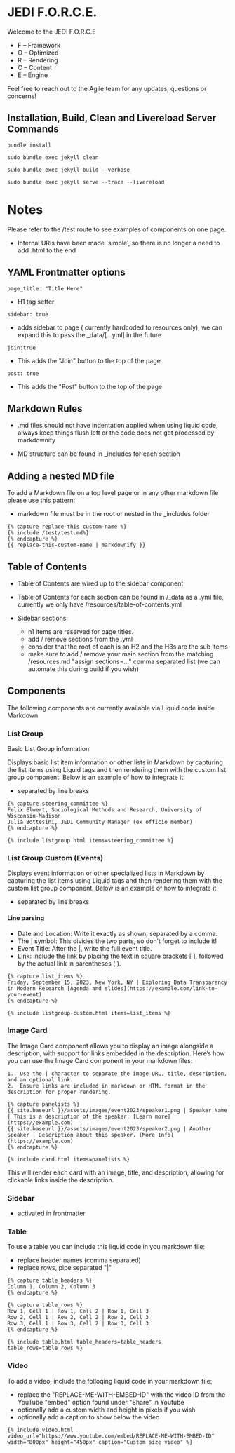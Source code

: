 # JEDI F.O.R.C.E.

Welcome to the JEDI F.O.R.C.E 

- F – Framework
- O – Optimized
- R – Rendering
- C – Content
- E – Engine

Feel free to reach out to the Agile team for any updates, questions or concerns!

## Installation, Build, Clean and Livereload Server Commands

```bundle install```

```sudo bundle exec jekyll clean```

```sudo bundle exec jekyll build --verbose```

```sudo bundle exec jekyll serve --trace --livereload```


# Notes

Please refer to the /test route to see examples of components on one page.

- Internal URIs have been made 'simple', so there is no longer a need to add .html to the end

## YAML Frontmatter options

```page_title: "Title Here"```
- H1 tag setter

```sidebar: true```
- adds sidebar to page ( currently hardcoded to resources only), we can expand this to pass the _data/[...yml] in the future

```join:true```
- This adds the "Join" button to the top of the page

```post: true```
- This adds the "Post" button to the top of the page
 
## Markdown Rules
- .md files should not have indentation applied when using liquid code, always keep things flush left or the code does not get processed by markdownify

- MD structure can be found in _includes for each section

## Adding a nested MD file

To add a Markdown file on a top level page or in any other markdown file please use this pattern:

- markdown file must be in the root or nested in the _includes folder


```
{% capture replace-this-custom-name %}
{% include /test/test.md%}
{% endcapture %}
{{ replace-this-custom-name | markdownify }}
```

## Table of Contents

- Table of Contents are wired up to the sidebar component

- Table of Contents for each section can be found in /_data as a .yml file, currently we only have /resources/table-of-contents.yml

- Sidebar sections:
    - h1 items are reserved for page titles.
    - add / remove sections from the .yml
    - consider that the root of each is an H2 and the H3s are the sub items
    - make sure to add / remove your main section from the matching /resources.md "assign sections=..." comma separated list (we can automate this during build if you wish)

## Components

The following components are currently available via Liquid code inside Markdown

### List Group

Basic List Group information

Displays basic list item information or other lists in Markdown by capturing the list items using Liquid tags and then rendering them with the custom list group component. Below is an example of how to integrate it:

- separated by line breaks

```
{% capture steering_committee %}
Felix Elwert, Sociological Methods and Research, University of Wisconsin-Madison
Julia Bottesini, JEDI Community Manager (ex officio member)
{% endcapture %}

{% include listgroup.html items=steering_committee %}

```


### List Group Custom (Events)

Displays event information or other specialized lists in Markdown by capturing the list items using Liquid tags and then rendering them with the custom list group component. Below is an example of how to integrate it:

- separated by line breaks

#### Line parsing

- Date and Location: Write it exactly as shown, separated by a comma.
- The | symbol: This divides the two parts, so don’t forget to include it!
- Event Title: After the |, write the full event title.
- Link: Include the link by placing the text in square brackets [ ], followed by the actual link in parentheses ( ).


```
{% capture list_items %}
Friday, September 15, 2023, New York, NY | Exploring Data Transparency in Modern Research [Agenda and slides](https://example.com/link-to-your-event)
{% endcapture %}

{% include listgroup-custom.html items=list_items %}
```

### Image Card

The Image Card component allows you to display an image alongside a description, with support for links embedded in the description. Here’s how you can use the Image Card component in your markdown files:

	1.	Use the | character to separate the image URL, title, description, and an optional link.
	2.	Ensure links are included in markdown or HTML format in the description for proper rendering.

```
{% capture panelists %}
{{ site.baseurl }}/assets/images/event2023/speaker1.png | Speaker Name | This is a description of the speaker. [Learn more](https://example.com)
{{ site.baseurl }}/assets/images/event2023/speaker2.png | Another Speaker | Description about this speaker. [More Info](https://example.com)
{% endcapture %}

{% include card.html items=panelists %}
```

This will render each card with an image, title, and description, allowing for clickable links inside the description.

### Sidebar
- activated in frontmatter

### Table

To use a table you can include this liquid code in you markdown file:

- replace header names (comma separated)
- replace rows, pipe separated "|"

```
{% capture table_headers %}
Column 1, Column 2, Column 3
{% endcapture %}

{% capture table_rows %}
Row 1, Cell 1 | Row 1, Cell 2 | Row 1, Cell 3
Row 2, Cell 1 | Row 2, Cell 2 | Row 2, Cell 3
Row 3, Cell 1 | Row 3, Cell 2 | Row 3, Cell 3
{% endcapture %}

{% include table.html table_headers=table_headers table_rows=table_rows %}
```

### Video

To add a video, include the folloqing liquid code in your markdown file:

- replace the "REPLACE-ME-WITH-EMBED-ID" with the video ID from the YouTube "embed" option found under "Share" in Youtube
- optionally add a custom width and height in pixels if you wish
- optionally add a caption to show below the video

```
{% include video.html video_url="https://www.youtube.com/embed/REPLACE-ME-WITH-EMBED-ID" width="800px" height="450px" caption="Custom size video" %}
```


